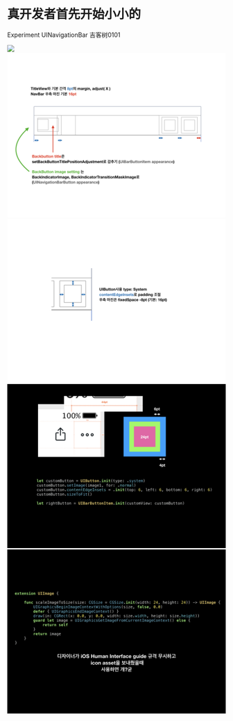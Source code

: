 # 真开发者首先开始小小的
Experiment UINavigationBar 吉客树0101

<img src="https://github.com/GeekTree0101/GTNavigationBar/blob/master/HackingUINavigationBar/sample.gif" />
<img src="https://github.com/GeekTree0101/GTNavigationBar/blob/master/HackingUINavigationBar/HackingUINavigationBar.001.jpeg" />
<img src="https://github.com/GeekTree0101/GTNavigationBar/blob/master/HackingUINavigationBar/HackingUINavigationBar.002.jpeg" />
<img src="https://github.com/GeekTree0101/GTNavigationBar/blob/master/HackingUINavigationBar/HackingUINavigationBar.003.jpeg" />
<img src="https://github.com/GeekTree0101/GTNavigationBar/blob/master/HackingUINavigationBar/HackingUINavigationBar.004.jpeg" />
